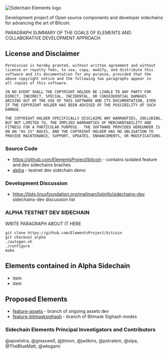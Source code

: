 ![Sidechain Elements logo](http://i.imgur.com/Vbhiqop.png)

Development project of Open source components and developer sidechains for advancing the art of Bitcoin.

PARAGRAPH SUMMARY OF THE GOALS OF ELEMENTS AND COLLABORATIVE DEVELOPMENT APPROACH

## License and Disclaimer
```
Permission is hereby granted, without written agreement and without
license or royalty fees, to use, copy, modify, and distribute this
software and its documentation for any purpose, provided that the
above copyright notice and the following two paragraphs appear in
all copies of this software.

IN NO EVENT SHALL THE COPYRIGHT HOLDER BE LIABLE TO ANY PARTY FOR
DIRECT, INDIRECT, SPECIAL, INCIDENTAL, OR CONSEQUENTIAL DAMAGES
ARISING OUT OF THE USE OF THIS SOFTWARE AND ITS DOCUMENTATION, EVEN
IF THE COPYRIGHT HOLDER HAS BEEN ADVISED OF THE POSSIBILITY OF SUCH
DAMAGE.

THE COPYRIGHT HOLDER SPECIFICALLY DISCLAIMS ANY WARRANTIES, INCLUDING,
BUT NOT LIMITED TO, THE IMPLIED WARRANTIES OF MERCHANTABILITY AND
FITNESS FOR A PARTICULAR PURPOSE.  THE SOFTWARE PROVIDED HEREUNDER IS
ON AN "AS IS" BASIS, AND THE COPYRIGHT HOLDER HAS NO OBLIGATION TO
PROVIDE MAINTENANCE, SUPPORT, UPDATES, ENHANCEMENTS, OR MODIFICATIONS.
```

### Source Code
* https://github.com/ElementsProject/bitcoin - contains isolated feature and dev sidechains braches
 * [alpha](https://github.com/ElementsProject/bitcoin/tree/alpha) - testnet dev sidechain demo

### Development Discussion
* https://lists.linuxfoundation.org/mailman/listinfo/sidechains-dev sidechains-dev discussion list

### ALPHA TESTNET DEV SIDECHAIN
WRITE PARAGRAPH ABOUT IT HERE

```
git clone https://github.com/ElementsProject/bitcoin
git checkout alpha
./autogen.sh
./configure
make
```

## Elements contained in Alpha Sidechain
* item
* item

## Proposed Elements
 * [feature-assets](https://github.com/ElementsProject/bitcoin/tree/feature_assets) - branch of ongoing assets dev 
 * [feature-bitmasksighash](https://github.com/ElementsProject/bitcoin/tree/feature_bitmasksighash) - branch of Bitmask Sighash modes

### Sidechain Elements Principal Investigators and Contributors
@apoelstra, @gmaxwell, @jtimon, @jwilkins, @pstratem, @sipa, @TheBlueMatt, @wtogami
